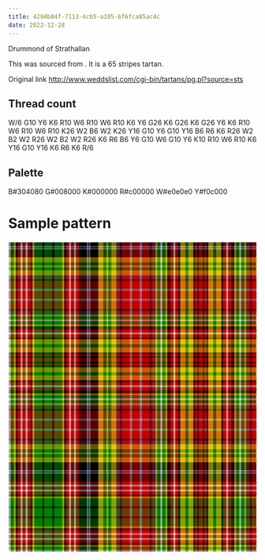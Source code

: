 ```yaml
---
title: 4294b84f-7113-4cb5-a105-6f6fca85ac4c
date: 2022-12-28
---
```

Drummond of Strathallan

This was sourced from <no value>.  It is a 65 stripes tartan.

Original link http://www.weddslist.com/cgi-bin/tartans/pg.pl?source=sts

## Thread count
W/6 G10 Y6 K6 R10 W6 R10 W6 R10 K6 Y6 G26 K6 G26 K6 G26 Y6 K6 R10 W6 R10 W6 R10 K26 W2 B6 W2 K26 Y16 G10 Y6 G10 Y16 B6 R6 K6 R26 W2 B2 W2 R26 W2 B2 W2 R26 K6 R6 B6 Y6 G10 W6 G10 Y6 K10 R10 W6 R10 K6 Y16 G10 Y16 K6 R6 K6 R/6

## Palette
B#304080 G#008000 K#000000 R#c00000 W#e0e0e0 Y#f0c000

# Sample pattern

![Tartan detail](tartan.png "W/6 G10 Y6 K6 R10 W6 R10 W6 R10 K6 Y6 G26 K6 G26 K6 G26 Y6 K6 R10 W6 R10 W6 R10 K26 W2 B6 W2 K26 Y16 G10 Y6 G10 Y16 B6 R6 K6 R26 W2 B2 W2 R26 W2 B2 W2 R26 K6 R6 B6 Y6 G10 W6 G10 Y6 K10 R10 W6 R10 K6 Y16 G10 Y16 K6 R6 K6 R/6 tartan")